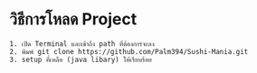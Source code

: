 # วิธีการโหลด Project
	1. เปิด Terminal และเข้าถึง path ที่ต้องการจะลง
	2. พิมพ์ git clone https://github.com/Palm394/Sushi-Mania.git
	3. setup ที่เหลือ (java libary) ให้เรียบร้อย


	

